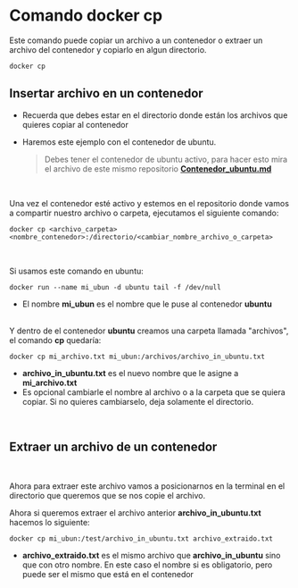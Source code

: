 # Comando docker cp
Este comando puede copiar un archivo a un contenedor o extraer un archivo del contenedor y copiarlo en algun directorio.

    docker cp

## Insertar archivo en un contenedor

- Recuerda que debes estar en el directorio donde están los archivos que quieres copiar al contenedor
- Haremos este ejemplo con el contenedor de ubuntu.

    >Debes tener el contenedor de ubuntu activo, para hacer esto mira el archivo de este mismo repositorio <a href="../Contenedores/Contenedor_ubuntu.md">**Contenedor_ubuntu.md**</a>

<br>

Una vez el contenedor esté activo y estemos en el repositorio donde vamos a compartir nuestro archivo o carpeta, ejecutamos el siguiente comando:

    docker cp <archivo_carpeta> <nombre_contenedor>:/directorio/<cambiar_nombre_archivo_o_carpeta>

<br>

Si usamos este comando en ubuntu:

    docker run --name mi_ubun -d ubuntu tail -f /dev/null

- El nombre **mi_ubun** es el nombre que le puse al contenedor **ubuntu** <br><br>

Y dentro de el contenedor **ubuntu** creamos una carpeta llamada "archivos", el comando **cp** quedaría:

    docker cp mi_archivo.txt mi_ubun:/archivos/archivo_in_ubuntu.txt

- **archivo_in_ubuntu.txt** es el nuevo nombre que le asigne a **mi_archivo.txt**
- Es opcional cambiarle el nombre al archivo o a la carpeta que se quiera copiar. Si no quieres cambiarselo, deja solamente el directorio.

<br>

## Extraer un archivo de un contenedor

<br>

Ahora para extraer este archivo vamos a posicionarnos en la terminal en el directorio que queremos que se nos copie el archivo.

Ahora si queremos extraer el archivo anterior **archivo_in_ubuntu.txt** hacemos lo siguiente:

    docker cp mi_ubun:/test/archivo_in_ubuntu.txt archivo_extraido.txt

- **archivo_extraido.txt** es el mismo archivo que **archivo_in_ubuntu** sino que con otro nombre. En este caso el nombre si es obligatorio, pero puede ser el mismo que está en el contenedor